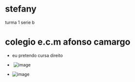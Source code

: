 # stefany
turma 1 serie b
# colegio e.c.m afonso camargo 
* eu pretendo cursa direito
* ![]() ![image](https://github.com/esperque/stefany/assets/145038299/92c8ac67-12f6-4b96-99e3-7e1ee2dcf87d)

* 
  ![image](https://github.com/esperque/stefany/assets/145038299/0384f6ec-1db0-487e-9f96-8e96b671d023)

  
